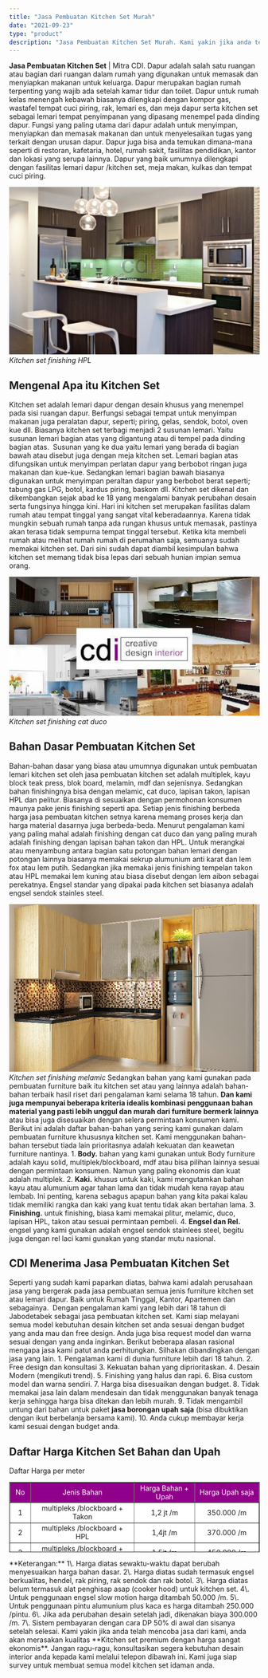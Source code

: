 ```yaml
---
title: "Jasa Pembuatan Kitchen Set Murah"
date: "2021-09-23"
type: "product"
description: "Jasa Pembuatan Kitchen Set Murah. Kami yakin jika anda telah mencoba jasa dari kami, anda akan merasakan kualitas **Kitchen set premium dengan harga sangat e..."
---
```


**Jasa Pembuatan Kitchen Set** | Mitra CDI. Dapur adalah salah satu ruangan atau bagian dari ruangan dalam rumah yang digunakan untuk memasak dan menyiapkan makanan untuk keluarga. Dapur merupakan bagian rumah terpenting yang wajib ada setelah kamar tidur dan toilet. Dapur untuk rumah kelas menengah kebawah biasanya dilengkapi dengan kompor gas, wastafel tempat cuci piring, rak, lemari es, dan meja dapur serta kitchen set sebagai lemari tempat penyimpanan yang dipasang menempel pada dinding dapur. Fungsi yang paling utama dari dapur adalah untuk menyimpan, menyiapkan dan memasak makanan dan untuk menyelesaikan tugas yang terkait dengan urusan dapur.
Dapur juga bisa anda temukan dimana-mana seperti di restoran, kafetaria, hotel, rumah sakit, fasilitas pendidikan, kantor dan lokasi yang serupa lainnya. Dapur yang baik umumnya dilengkapi dengan fasilitas lemari dapur /kitchen set, meja makan, kulkas dan tempat cuci piring.

![Jasa pembuatan kitchen set finishing HPL](/images/product/Kitchen-set-HPL.jpg)
*Kitchen set finishing HPL*

 ## Mengenal Apa itu Kitchen Set
    
Kitchen set adalah lemari dapur dengan desain khusus yang menempel pada sisi ruangan dapur. Berfungsi sebagai tempat untuk menyimpan makanan juga peralatan dapur, seperti; piring, gelas, sendok, botol, oven kue dll. Biasanya kitchen set terbagi menjadi 2 susunan lemari. Yaitu susunan lemari bagian atas yang digantung atau di tempel pada dinding bagian atas.  Susunan yang ke dua yaitu lemari yang berada di bagian bawah atau disebut juga dengan meja kitchen set. Lemari bagian atas difungsikan untuk menyimpan perlatan dapur yang berbobot ringan juga makanan dan kue-kue. Sedangkan lemari bagian bawah biasanya digunakan untuk menyimpan peraltan dapur yang berbobot berat seperti; tabung gas LPG, botol, kardus piring, baskom dll.
Kitchen set dikenal dan dikembangkan sejak abad ke 18 yang mengalami banyak perubahan desain serta fungsinya hingga kini. Hari ini kitchen set merupakan fasilitas dalam rumah atau tempat tinggal yang sangat vital keberadaannya. Karena tidak mungkin sebuah rumah tanpa ada rungan khusus untuk memasak, pastinya akan terasa tidak sempurna tempat tinggal tersebut. Ketika kita membeli rumah atau melihat rumah rumah di perumahan saja, semuanya sudah memakai kitchen set. Dari sini sudah dapat diambil kesimpulan bahwa kitchen set memang tidak bisa lepas dari sebuah hunian impian semua orang.

![Jasa pembuatan kitchen set finishing cat duco](/images/blog/cdi-kitchen-sheet1.jpg)
*Kitchen set finishing cat duco*

 ## Bahan Dasar Pembuatan Kitchen Set
    
Bahan-bahan dasar yang biasa atau umumnya digunakan untuk pembuatan lemari kitchen set oleh jasa pembuatan kitchen set adalah multiplek, kayu block teak press, blok board, melamin, mdf dan sejenisnya. Sedangkan bahan finishingnya bisa dengan melamic, cat duco, lapisan takon, lapisan HPL dan pelitur. Biasanya di sesuaikan dengan permohonan konsumen maunya pake jenis finishing seperti apa. Setiap jenis finishing berbeda harga jasa pembuatan kitchen setnya karena memang proses kerja dan harga material dasarnya juga berbeda-beda. Menurut pengalaman kami yang paling mahal adalah finishing dengan cat duco dan yang paling murah adalah finishing dengan lapisan bahan takon dan HPL.
Untuk merangkai atau menyambung antara bagian satu potongan bahan lemari dengan potongan lainnya biasanya memakai sekrup alumunium anti karat dan lem fox atau lem putih. Sedangkan jika memakai jenis finishing tempelan takon atau HPL memakai lem kuning atau biasa disebut dengan lem aibon sebagai perekatnya. Engsel standar yang dipakai pada kitchen set biasanya adalah engsel sendok stainles steel.

![Jasa pembuatan kitchen set finishing melamic](/images/product/Kitchen-set-melamic.jpg)
*Kitchen set finishing melamic*
Sedangkan bahan yang kami gunakan pada pembuatan furniture baik itu kitchen set atau yang lainnya adalah bahan-bahan terbaik hasil riset dari pengalaman kami selama 18 tahun. **Dan kami juga mempunyai beberapa kriteria idealis kombinasi penggunaan bahan material yang pasti lebih unggul dan murah dari furniture bermerk lainnya** atau bisa juga disesuaikan dengan selera permintaan konsumen kami.
Berikut ini adalah daftar bahan-bahan yang sering kami gunakan dalam pembuatan furniture khususnya kitchen set. Kami menggunakan bahan-bahan tersebut tiada lain prioritasnya adalah kekuatan dan keawetan furniture nantinya.
1\. **Body.** bahan yang kami gunakan untuk Body furniture adalah kayu solid, multiplek/blockboard, mdf atau bisa pilihan lainnya sesuai dengan permintaan konsumen. Namun yang paling ekonomis dan kuat adalah multiplek.
2\. **Kaki.** khusus untuk kaki, kami mengutamkan bahan kayu atau alumunium agar tahan lama dan tidak mudah kena rayap atau lembab. Ini penting, karena sebagus apapun bahan yang kita pakai kalau tidak memiliki rangka dan kaki yang kuat tentu tidak akan bertahan lama.
3\. **Finishing.** untuk finishing, biasa kami memakai plitur, melamic, duco, lapisan HPL, takon atau sesuai permintaan pembeli.
4\. **Engsel dan Rel.** engsel yang kami gunakan adalah engsel sendok stainlees steel, begitu juga dengan rel laci kami gunakan yang standar mutu nasional.

 ## CDI Menerima Jasa Pembuatan Kitchen Set
    
Seperti yang sudah kami paparkan diatas, bahwa kami adalah perusahaan jasa yang bergerak pada jasa pembuatan semua jenis furniture kitchen set atau lemari dapur. Baik untuk Rumah Tinggal, Kantor, Apartemen dan sebagainya.  Dengan pengalaman kami yang lebih dari 18 tahun di Jabodetabek sebagai jasa pembuatan kitchen set. Kami siap melayani semua model kebutuhan desain kitchen set anda sesuai dengan budget yang anda mau dan free design. Anda juga bisa request model dan warna sesuai dengan yang anda inginkan.
Berikut beberapa alasan rasional mengapa jasa kami patut anda perhitungkan. Silhakan dibandingkan dengan jasa yang lain.
1\. Pengalaman kami di dunia furniture lebih dari 18 tahun.
2\. Free design dan konsultasi
3\. Kekuatan bahan yang diprioritaskan.
4\. Desain Modern (mengikuti trend).
5\. Finishing yang halus dan rapi.
6\. Bisa custom model dan warna sendiri.
7\. Harga bisa disesuaikan dengan budget.
8\. Tidak memakai jasa lain dalam mendesain dan tidak menggunakan banyak tenaga kerja sehingga harga bisa ditekan dan lebih murah.
9\. Tidak mengambil untung dari bahan untuk paket **jasa borongan upah saja** (bisa dibuktikan dengan ikut berbelanja bersama kami).
10. Anda cukup membayar kerja kami sesuai dengan budget anda.

 ## Daftar Harga Kitchen Set Bahan dan Upah
    
Daftar Harga per meter
<table style="text-align: center; height: 141px;" border="1" width="100%" cellspacing="0" cellpadding="3"><tbody><tr><td style="text-align: center;" bgcolor="#91008a" width="33" height="25"><div class="style4" align="center"><span style="color: #ffffff;">No</span></div></td><td style="text-align: center;" bgcolor="#91008a" width="291"><div class="style4" align="center"><span style="color: #ffffff;">Jenis Bahan</span></div></td><td style="text-align: center;" bgcolor="#91008a" width="162"><span style="color: #ffffff;">Harga Bahan + Upah</span></td><td style="text-align: center;" bgcolor="#91008a" width="162"><span style="color: #ffffff;">Harga Upah saja</span></td></tr><tr><td style="text-align: center;" bgcolor="#FFFFFF">1</td><td style="text-align: center;" bgcolor="#FFFFFF">multipleks /blockboard + Takon</td><td style="text-align: center;" bgcolor="#FFFFFF">1,2 jt /m</td><td style="text-align: center;" bgcolor="#FFFFFF">350.000 /m</td></tr><tr><td style="text-align: center;" bgcolor="#FFFFFF">2</td><td style="text-align: center;" bgcolor="#FFFFFF">multipleks /blockboard + HPL</td><td style="text-align: center;" bgcolor="#FFFFFF">1,4jt /m</td><td style="text-align: center;" bgcolor="#FFFFFF">370.000 /m</td></tr><tr><td style="text-align: center;" bgcolor="#FFFFFF">3</td><td style="text-align: center;" bgcolor="#FFFFFF">multipleks /blockboard + Melamic</td><td style="text-align: center;" bgcolor="#FFFFFF">1,5jt /m</td><td style="text-align: center;" bgcolor="#FFFFFF">450.000 /m</td></tr><tr><td style="text-align: center;" bgcolor="#FFFFFF">4</td><td style="text-align: center;" bgcolor="#FFFFFF">multipleks /blockboard + Duco</td><td style="text-align: center;" bgcolor="#FFFFFF">1,8jt /m</td><td style="text-align: center;" bgcolor="#FFFFFF">550.000 /m</td></tr><tr><td style="text-align: center;" bgcolor="#FFFFFF">5</td><td style="text-align: center;" bgcolor="#FFFFFF">MDF + Duco</td><td style="text-align: center;" bgcolor="#FFFFFF">1,5 jt /m</td><td style="text-align: center;" bgcolor="#FFFFFF">550.000 /m</td></tr></tbody></table>
**Keterangan:**
1\. Harga diatas sewaktu-waktu dapat berubah menyesuaikan harga bahan dasar.
2\. Harga diatas sudah termasuk engsel berkualitas, hendel, rak piring, rak sendok dan rak botol.
3\. Harga diatas belum termasuk alat penghisap asap (cooker hood) untuk kitchen set.
4\. Untuk penggunaan engsel slow motion harga ditambah 50.000 /m.
5\. Untuk penggunaan pintu alumunium plus kaca es harga ditambah 250.000 /pintu.
6\. Jika ada perubahan desain setelah jadi, dikenakan biaya 300.000 /m.
7\. Sistem pembayaran dengan cara DP 50% di awal dan sisanya setelah selesai.
Kami yakin jika anda telah mencoba jasa dari kami, anda akan merasakan kualitas **Kitchen set premium dengan harga sangat ekonomis**. Jangan ragu-ragu, konsultasikan segera kebutuhan desain interior anda kepada kami melalui telepon dibawah ini. Kami juga siap survey untuk membuat semua model kitchen set idaman anda.
